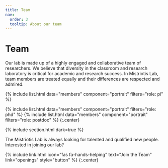 ```yaml
---
title: Team
nav:
  order: 3
  tooltip: About our team
---
```


# <i class="fas fa-users"></i>Team

Our lab is made up of a highly engaged and collaborative team of researchers. We believe that diversity in the classroom and research laboratory is critical for academic and research success. In Mistriotis Lab, team members are treated equally and their differences are respected and admired.

{%
  include list.html
  data="members"
  component="portrait"
  filters="role: pi"
%}

{%
  include list.html
  data="members"
  component="portrait"
  filters="role: phd"
%}
{%
  include list.html
  data="members"
  component="portrait"
  filters="role: postdoc"
%}
{:.center}

{% include section.html dark=true %}

The Mistriotis Lab is always looking for talented and qualified new people. Interested in joining our lab?

{%
  include link.html
  icon="fas fa-hands-helping"
  text="Join the Team"
  link="openings"
  style="button"
%}
{:.center}


